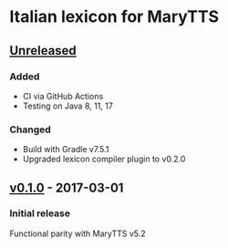 Italian lexicon for MaryTTS
===========================

[Unreleased]
------------

### Added

- CI via GitHub Actions
- Testing on Java 8, 11, 17

### Changed

- Build with Gradle v7.5.1
- Upgraded lexicon compiler plugin to v0.2.0

[v0.1.0] - 2017-03-01
---------------------

### Initial release

Functional parity with MaryTTS v5.2

[Unreleased]: https://github.com/marytts/marytts-lexicon-it/compare/v0.1.0...HEAD
[v0.1.0]: https://github.com/marytts/marytts-lexicon-it/tree/v0.1.0
